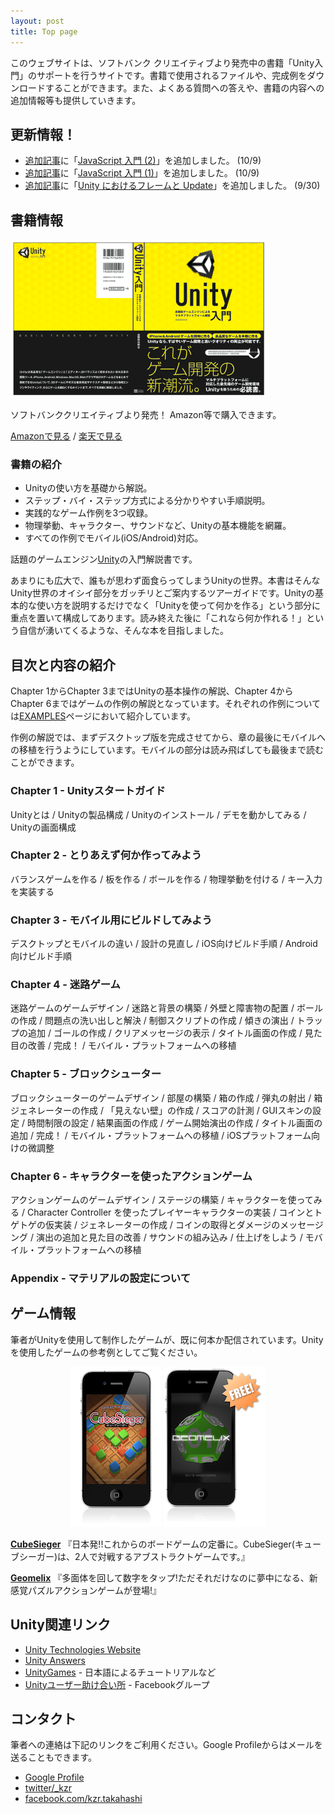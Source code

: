 ```yaml
---
layout: post
title: Top page
---
```


このウェブサイトは、ソフトバンク クリエイティブより発売中の書籍「Unity入門」のサポートを行うサイトです。書籍で使用されるファイルや、完成例をダウンロードすることができます。また、よくある質問への答えや、書籍の内容への追加情報等も提供していきます。

## 更新情報！

- [追加記事](/articles.html)に「[JavaScript 入門 (2)](/articles/js_tutor2.html)」を追加しました。 (10/9)
- [追加記事](/articles.html)に「[JavaScript 入門 (1)](/articles/js_tutor1.html)」を追加しました。 (10/9)
- [追加記事](/articles.html)に「[Unity におけるフレームと Update](/articles/frame_and_update.html)」を追加しました。 (9/30)

## 書籍情報

[![Book Cover](/images/book.png)](http://www.sbcr.jp/products/4797365337.html)

ソフトバンククリエイティブより発売！ Amazon等で購入できます。

[Amazonで見る](http://www.amazon.co.jp/gp/product/4797365331) / [楽天で見る](http://search.books.rakuten.co.jp/bksearch/nm?sv=30&g=000&b=1&sitem=978-4-7973-6533-7)

### 書籍の紹介

 - Unityの使い方を基礎から解説。
 - ステップ・バイ・ステップ方式による分かりやすい手順説明。
 - 実践的なゲーム作例を3つ収録。
 - 物理挙動、キャラクター、サウンドなど、Unityの基本機能を網羅。
 - すべての作例でモバイル(iOS/Android)対応。

話題のゲームエンジン[Unity](http://unity3d.com)の入門解説書です。

あまりにも広大で、誰もが思わず面食らってしまうUnityの世界。本書はそんなUnity世界のオイシイ部分をガッチリとご案内するツアーガイドです。Unityの基本的な使い方を説明するだけでなく「Unityを使って何かを作る」という部分に重点を置いて構成してあります。読み終えた後に「これなら何か作れる！」という自信が湧いてくるような、そんな本を目指しました。

## 目次と内容の紹介

Chapter 1からChapter 3まではUnityの基本操作の解説、Chapter 4からChapter 6まではゲームの作例の解説となっています。それぞれの作例については[EXAMPLES](/examples.html)ページにおいて紹介しています。

作例の解説では、まずデスクトップ版を完成させてから、章の最後にモバイルへの移植を行うようにしています。モバイルの部分は読み飛ばしても最後まで読むことができます。

### Chapter 1 - Unityスタートガイド

Unityとは / Unityの製品構成 / Unityのインストール / デモを動かしてみる / Unityの画面構成

### Chapter 2 - とりあえず何か作ってみよう

バランスゲームを作る / 板を作る / ボールを作る / 物理挙動を付ける / キー入力を実装する

### Chapter 3 - モバイル用にビルドしてみよう

デスクトップとモバイルの違い / 設計の見直し / iOS向けビルド手順 / Android向けビルド手順

### Chapter 4 - 迷路ゲーム

迷路ゲームのゲームデザイン / 迷路と背景の構築 / 外壁と障害物の配置 / ボールの作成 / 問題点の洗い出しと解決 / 制御スクリプトの作成 / 傾きの演出 / トラップの追加 / ゴールの作成 / クリアメッセージの表示 / タイトル画面の作成 / 見た目の改善 / 完成！ / モバイル・プラットフォームへの移植

### Chapter 5 - ブロックシューター

ブロックシューターのゲームデザイン / 部屋の構築 / 箱の作成 / 弾丸の射出 / 箱ジェネレーターの作成 / 「見えない壁」の作成 / スコアの計測 / GUIスキンの設定 / 時間制限の設定 / 結果画面の作成 / ゲーム開始演出の作成 / タイトル画面の追加 / 完成！ / モバイル・プラットフォームへの移植 / iOSプラットフォーム向けの微調整

### Chapter 6 - キャラクターを使ったアクションゲーム

アクションゲームのゲームデザイン / ステージの構築 / キャラクターを使ってみる / Character Controller を使ったプレイヤーキャラクターの実装 / コインとトゲトゲの仮実装 / ジェネレーターの作成 / コインの取得とダメージのメッセージング / 演出の追加と見た目の改善 / サウンドの組み込み / 仕上げをしよう / モバイル・プラットフォームへの移植

### Appendix - マテリアルの設定について

## ゲーム情報

筆者がUnityを使用して制作したゲームが、既に何本か配信されています。Unityを使用したゲームの参考例としてご覧ください。

<center><a href="http://itunes.apple.com/jp/app/cubesieger/id443114464"><img class="nocenter" src="/images/cubesieger.png" alt="CubeSieger" /></a> <a href="http://itunes.apple.com/us/app/geomelix/id457366929"><img class="nocenter" src="/images/geomelix.png" alt="Geomelix" /></a></center>

[**CubeSieger**](http://itunes.apple.com/jp/app/cubesieger/id443114464) 『日本発!!これからのボードゲームの定番に。CubeSieger(キューブシーガー)は、2人で対戦するアブストラクトゲームです。』

[**Geomelix**](http://itunes.apple.com/jp/app/geomelix/id457366929) 『多面体を回して数字をタップ!ただそれだけなのに夢中になる、新感覚パズルアクションゲームが登場!』

## Unity関連リンク

 - [Unity Technologies Website](http://unity3d.com/)
 - [Unity Answers](http://answers.unity3d.com)
 - [UnityGames](http://www.unitygames.jp/) - 日本語によるチュートリアルなど
 - [Unityユーザー助け合い所](https://www.facebook.com/groups/unityuserj/) - Facebookグループ

## コンタクト

筆者への連絡は下記のリンクをご利用ください。Google Profileからはメールを送ることもできます。

 - [Google Profile](http://profiles.google.com/keijiro/about)
 - [twitter/_kzr](http://twitter.com/_kzr)
 - [facebook.com/kzr.takahashi](http://facebook.com/kzr.takahashi)
